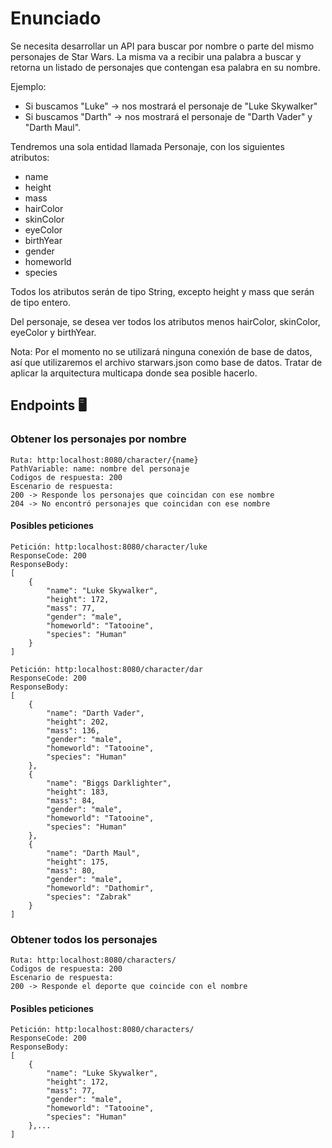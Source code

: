# Enunciado
Se necesita desarrollar un API para buscar por nombre o parte del mismo personajes de Star Wars. La misma va a recibir una palabra a buscar y retorna un listado de personajes que contengan esa palabra en su nombre.

Ejemplo:

- Si buscamos "Luke" ->  nos mostrará el personaje de "Luke Skywalker"
- Si buscamos "Darth" -> nos mostrará el personaje de "Darth Vader" y "Darth Maul".

Tendremos una sola entidad llamada Personaje, con los siguientes atributos:

- name
- height
- mass
- hairColor
- skinColor
- eyeColor
- birthYear
- gender
- homeworld
- species

Todos los atributos serán de tipo String, excepto height y mass que serán de tipo entero.


Del personaje, se desea ver todos los atributos menos hairColor, skinColor, eyeColor y birthYear.


Nota: Por el momento no se utilizará ninguna conexión de base de datos, así que utilizaremos el archivo starwars.json como base de datos. Tratar de aplicar la arquitectura multicapa donde sea posible hacerlo.


## Endpoints 🖥️

### Obtener los personajes por nombre

    Ruta: http:localhost:8080/character/{name}
    PathVariable: name: nombre del personaje
    Codigos de respuesta: 200
    Escenario de respuesta: 
    200 -> Responde los personajes que coincidan con ese nombre
    204 -> No encontró personajes que coincidan con ese nombre

#### Posibles peticiones
    Petición: http:localhost:8080/character/luke 
    ResponseCode: 200 
    ResponseBody: 
    [
        {
            "name": "Luke Skywalker",
            "height": 172,
            "mass": 77,
            "gender": "male",
            "homeworld": "Tatooine",
            "species": "Human"
        }
    ]

    Petición: http:localhost:8080/character/dar
    ResponseCode: 200 
    ResponseBody: 
    [
        {
            "name": "Darth Vader",
            "height": 202,
            "mass": 136,
            "gender": "male",
            "homeworld": "Tatooine",
            "species": "Human"
        },
        {
            "name": "Biggs Darklighter",
            "height": 183,
            "mass": 84,
            "gender": "male",
            "homeworld": "Tatooine",
            "species": "Human"
        },
        {
            "name": "Darth Maul",
            "height": 175,
            "mass": 80,
            "gender": "male",
            "homeworld": "Dathomir",
            "species": "Zabrak"
        }
    ]

### Obtener todos los personajes

    Ruta: http:localhost:8080/characters/
    Codigos de respuesta: 200
    Escenario de respuesta: 
    200 -> Responde el deporte que coincide con el nombre

#### Posibles peticiones
    Petición: http:localhost:8080/characters/ 
    ResponseCode: 200 
    ResponseBody: 
    [
        {
            "name": "Luke Skywalker",
            "height": 172,
            "mass": 77,
            "gender": "male",
            "homeworld": "Tatooine",
            "species": "Human"
        },...
    ]

